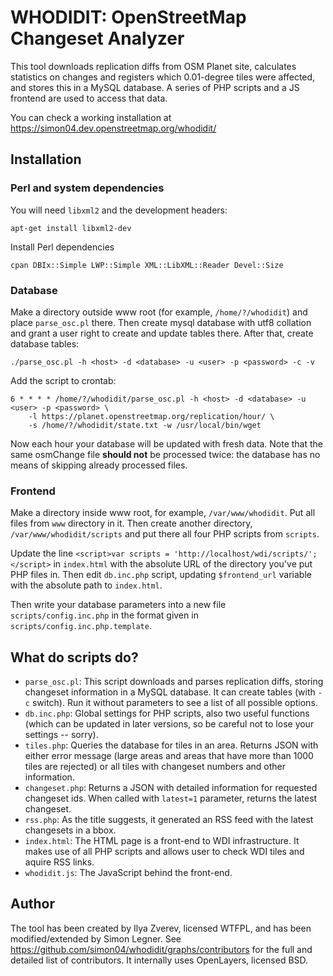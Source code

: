 # WHODIDIT: OpenStreetMap Changeset Analyzer

This tool downloads replication diffs from OSM Planet site, calculates statistics on changes
and registers which 0.01-degree tiles were affected, and stores this in a MySQL database.
A series of PHP scripts and a JS frontend are used to access that data.

You can check a working installation at https://simon04.dev.openstreetmap.org/whodidit/

## Installation

### Perl and system dependencies

You will need `libxml2` and the development headers:

    apt-get install libxml2-dev 

Install Perl dependencies

    cpan DBIx::Simple LWP::Simple XML::LibXML::Reader Devel::Size

### Database

Make a directory outside www root (for example, `/home/?/whodidit`)
and place `parse_osc.pl` there. Then create mysql database with utf8 collation and grant a user
right to create and update tables there. After that, create database tables:

    ./parse_osc.pl -h <host> -d <database> -u <user> -p <password> -c -v

Add the script to crontab:

    6 * * * * /home/?/whodidit/parse_osc.pl -h <host> -d <database> -u <user> -p <password> \
        -l https://planet.openstreetmap.org/replication/hour/ \
        -s /home/?/whodidit/state.txt -w /usr/local/bin/wget

Now each hour your database will be updated with fresh data. Note that the same osmChange
file **should not** be processed twice: the database has no means of skipping already
processed files.

### Frontend

Make a directory inside www root, for example, `/var/www/whodidit`. Put all files
from `www` directory in it. Then create another directory, `/var/www/whodidit/scripts`
and put there all four PHP scripts from `scripts`.

Update the line `<script>var scripts = 'http://localhost/wdi/scripts/';</script>` in `index.html`
with the absolute URL of the directory you've put PHP files in. Then edit
`db.inc.php` script, updating `$frontend_url` variable with the absolute path to `index.html`.

Then write your database parameters into a new file `scripts/config.inc.php` in the format given in `scripts/config.inc.php.template`.

## What do scripts do?

* `parse_osc.pl`: This script downloads and parses replication diffs, storing changeset information
    in a MySQL database. It can create tables (with `-c` switch). Run it without parameters
    to see a list of all possible options.
* `db.inc.php`: Global settings for PHP scripts, also two useful functions (which can be updated
    in later versions, so be careful not to lose your settings -- sorry).
* `tiles.php`: Queries the database for tiles in an area. Returns JSON with either error message
    (large areas and areas that have more than 1000 tiles are rejected) or all tiles with changeset
    numbers and other information.
* `changeset.php`: Returns a JSON with detailed information for requested changeset ids. When
    called with `latest=1` parameter, returns the latest changeset.
* `rss.php`: As the title suggests, it generated an RSS feed with the latest changesets in a bbox.
* `index.html`: The HTML page is a front-end to WDI infrastructure. It makes use of all PHP scripts
    and allows user to check WDI tiles and aquire RSS links.
* `whodidit.js`: The JavaScript behind the front-end.

## Author

The tool has been created by Ilya Zverev, licensed WTFPL, and has been modified/extended by Simon Legner.
See https://github.com/simon04/whodidit/graphs/contributors for the full and detailed list of contributors.
It internally uses OpenLayers, licensed BSD.
